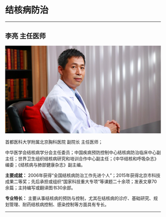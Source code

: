 # 结核病防治

---

## 李亮 主任医师

![1679224995305](image/c04_033/1679224995305.png)

首都医科大学附属北京胸科医院 副院长 主任医师；

中华医学会结核病学分会主任委员；中国疾病预防控制中心结核病防治临床中心副主任；世界卫生组织结核病研究和培训合作中心副主任；《中华结核和呼吸杂志》编委；《结核病与肺部健康杂志》副主编。


**主要成就：** 2006年获得“全国结核病防治工作先进个人”；2015年获得北京市科技成果二等奖；先后承担或组织“国家科技重大专项”等课题二十余项；发表文章70余篇；主持编写或翻译图书30余部。


**专业特长：** 主要从事结核病的预防与控制，尤其在结核病的诊疗、基础研究、规划管理、耐药结核病控制、感染控制等方面具有专长。

---
